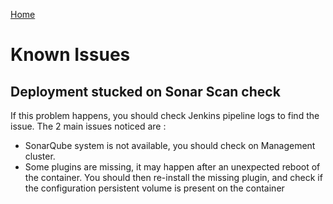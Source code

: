 [Home](../Home.md)


# Known Issues

## Deployment stucked on Sonar Scan check

If this problem happens, you should check Jenkins pipeline logs to find the issue.
The 2 main issues noticed are :

- SonarQube system is not available, you should check on Management cluster.
- Some plugins are missing, it may happen after an unexpected reboot of the container. You should then re-install the missing plugin, and check if the configuration persistent volume is present on the container